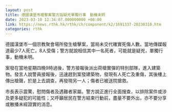 ```yaml
---
layout: post
title: 德國漢堡市槍擊案警方指疑兇單獨行事　動機未明
date: 2023-03-10 12:34:07.000000000 +08:00
link: https://news.rthk.hk/rthk/ch/component/k2/1691337-20230310.htm
categories: rthk
---
```


德國漢堡市一個宗教聚會場所發生槍擊案，當局未交代確實死傷人數。當地傳媒報道最少7人死亡，8人受傷；警方就說相信其中一名死者，可能就是疑兇，單獨行事，動機未明。

案發在當地星期四晚9時過後，警方接報後派出荷槍實彈的特別部隊，進入建築物。發言人說警員接報後，迅速趕到案發建築物，發現有人死亡及重傷，其後樓上傳出槍聲，於是上去調查，再發現另一人；傷者已被送院搶救。

市長表示震驚，慰問傷者及遇難者家屬。警方說正進行全面搜查，以排除案件或涉及更多疑犯的可能性；又呼籲居民在警方結束行動前，盡量不要外出，亦不要分享或散播未經證實的消息。
